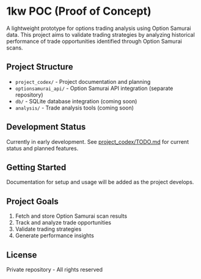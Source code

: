 # 1kw POC (Proof of Concept)

A lightweight prototype for options trading analysis using Option Samurai data. This project aims to validate trading strategies by analyzing historical performance of trade opportunities identified through Option Samurai scans.

## Project Structure

- `project_codex/` - Project documentation and planning
- `optionsamurai_api/` - Option Samurai API integration (separate repository)
- `db/` - SQLite database integration (coming soon)
- `analysis/` - Trade analysis tools (coming soon)

## Development Status

Currently in early development. See [project_codex/TODO.md](project_codex/TODO.md) for current status and planned features.

## Getting Started

Documentation for setup and usage will be added as the project develops.

## Project Goals

1. Fetch and store Option Samurai scan results
2. Track and analyze trade opportunities
3. Validate trading strategies
4. Generate performance insights

## License

Private repository - All rights reserved 